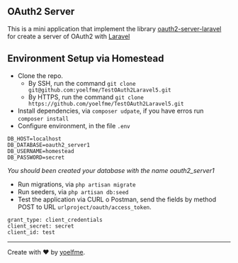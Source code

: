 ## OAuth2 Server

This is a mini application that implement the library [oauth2-server-laravel](https://github.com/lucadegasperi/oauth2-server-laravel) for create a server of OAuth2 with [Laravel](http://laravel.com/)


## Environment Setup via Homestead

- Clone the repo.
  - By SSH, run the command `git clone git@github.com:yoelfme/TestOAuth2Laravel5.git`
  - By HTTPS, run the command `git clone https://github.com/yoelfme/TestOAuth2Laravel5.git`
- Install dependencies, via `composer udpate`, if you have erros run `composer install`
- Configure environment, in the file `.env`

```
DB_HOST=localhost
DB_DATABASE=oauth2_server1
DB_USERNAME=homestead
DB_PASSWORD=secret
```

*You should been created your database with the name oauth2_server1*

- Run migrations, via `php artisan migrate`
- Run seeders, via `php artisan db:seed`
- Test the application via CURL o Postman, send the fields by method POST to URL `urlproject/oauth/access_token`.

```
grant_type: client_credentials
client_secret: secret
client_id: test
```

---

Create with :heart: by [yoelfme](https://github.com/yoelfme).